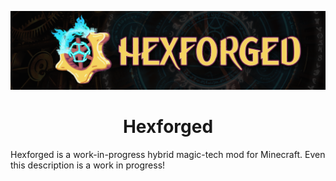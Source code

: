 ![Banner](photoshop/HexforgedBanner.png)

<h1 align="center">
Hexforged
</h1>

Hexforged is a work-in-progress hybrid magic-tech mod for Minecraft. Even this description is a work in progress!
